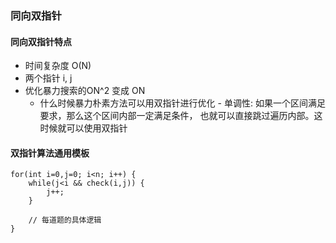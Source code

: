 ### 同向双指针
#### 同向双指针特点
- 时间复杂度 O(N)
- 两个指针 i, j 
- 优化暴力搜索的ON^2 变成 ON
    - 什么时候暴力朴素方法可以用双指针进行优化 - 单调性: 如果一个区间满足要求，那么这个区间内部一定满足条件，
    也就可以直接跳过遍历内部。这时候就可以使用双指针

#### 双指针算法通用模板

```
for(int i=0,j=0; i<n; i++) {
    while(j<i && check(i,j)) {
        j++;
    }

    // 每道题的具体逻辑
}

```